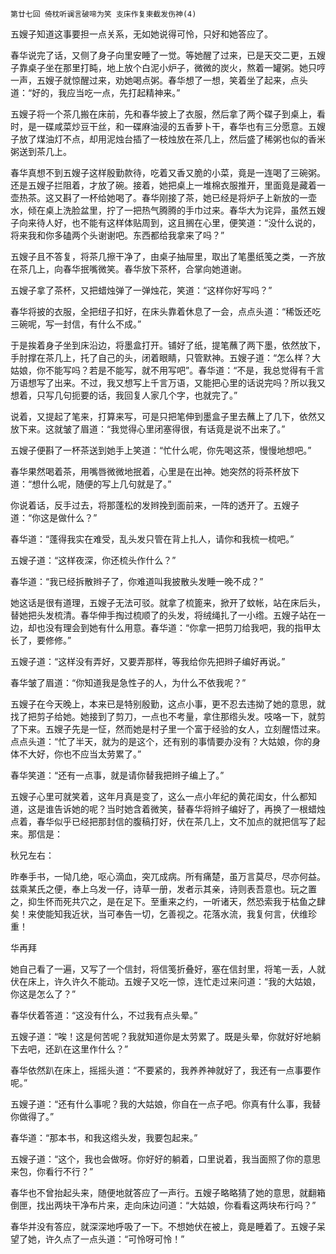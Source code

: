     第廿七回 倚枕听谰言破啼为笑 支床作复柬截发伤神(4) 

   五嫂子知道这事要担一点关系，无如她说得可怜，只好和她答应了。

   春华说完了话，又侧了身子向里安睡了一觉。等她醒了过来，已是天交二更，五嫂子靠桌子坐在那里打盹，地上放个白泥小炉子，微微的炭火，熬着一罐粥。她只哼一声，五嫂子就惊醒过来，劝她喝点粥。春华想了一想，笑着坐了起来，点头道：“好的，我应当吃一点，先打起精神来。”

   五嫂子将一个茶几搬在床前，先和春华披上了衣服，然后拿了两个碟子到桌上，看时，是一碟咸菜炒豆干丝，和一碟麻油浸的五香萝卜干，春华也有三分愿意。五嫂子放了煤油灯不点，却用泥烛台插了一枝烛放在茶几上，然后盛了稀粥也似的香米粥送到茶几上。

   春华真想不到五嫂子这样殷勤款待，吃着又香又脆的小菜，竟是一连喝了三碗粥。还是五嫂子拦阻着，才放了碗。接着，她把桌上一堆棉衣服推开，里面竟是藏着一壶热茶。这又斟了一杯给她喝了。春华刚接了茶，她已经是将炉子上新放的一壶水，倾在桌上洗脸盆里，拧了一把热气腾腾的手巾过来。春华大为诧异，虽然五嫂子向来待人好，也不能有这样体贴周到，这且搁在心里，便笑道：“没什么说的，将来我和你多磕两个头谢谢吧。东西都给我拿来了吗？”

   五嫂子且不答复，将茶几擦干净了，由桌子抽屉里，取出了笔墨纸笺之类，一齐放在茶几上，向春华抿嘴微笑。春华放下茶杯，合掌向她道谢。

   五嫂子拿了茶杯，又把蜡烛弹了一弹烛花，笑道：“这样你好写吗？”

   春华将披的衣服，全把纽子扣好，在床头靠着休息了一会，点点头道：“稀饭还吃三碗呢，写一封信，有什么不成。”

   于是挨着身子坐到床沿边，将墨盒打开。铺好了纸，提笔蘸了两下墨，依然放下，手肘撑在茶几上，托了自己的头，闭着眼睛，只管默神。五嫂子道：“怎么样？大姑娘，你不能写吗？若是不能写，就不用写吧”。春华道：“不是，我总觉得有千言万语想写了出来。不过，我又想写上千言万语，又能把心里的话说完吗？所以我又想着，只写几句扼要的话，我回复人家几个字，也就完了。”

   说着，又提起了笔来，打算来写，可是只把笔伸到墨盒子里去蘸上了几下，依然又放下来。这就皱了眉道：“我觉得心里闭塞得很，有话竟是说不出来了。”

   五嫂子便斟了一杯茶送到她手上笑道：“忙什么呢，你先喝这茶，慢慢地想吧。”

   春华果然喝着茶，用嘴唇微微地抿着，心里是在出神。她突然的将茶杯放下道：“想什么呢，随便的写上几句就是了。”

   你说着话，反手过去，将那蓬松的发辫挽到面前来，一阵的透开了。五嫂子道：“你这是做什么？”

   春华道：“蓬得我实在难受，乱头发只管在背上扎人，请你和我梳一梳吧。”

   五嫂子道：“这样夜深，你还梳头作什么？”

   春华道：“我已经拆散辫子了，你难道叫我披散头发睡一晚不成？”

   她这话是很有道理，五嫂子无法可驳。就拿了梳篦来，掀开了蚊帐，站在床后头，替她把头发梳清。春华伸手掏过梳顺了的头发，将绒绳扎了一小绺。五嫂子站在一边，却也没有理会到她有什么用意。春华道：“你拿一把剪刀给我吧，我的指甲太长了，要修修。”

   五嫂子道：“这样没有弄好，又要弄那样，等我给你先把辫子编好再说。”

   春华皱了眉道：“你知道我是急性子的人，为什么不依我呢？”

   五嫂子在今天晚上，本来已是特别殷勤，这点小事，更不忍去违拗了她的意思，就找了把剪子给她。她接到了剪刀，一点也不考量，拿住那绺头发。吱咯一下，就剪了下来。五嫂子先是一怔，然而她是村子里一个富于经验的女人，立刻醒悟过来。点点头道：“忙了半天，就为的是这个，还有别的事情要办没有？大姑娘，你的身体不大好，你也不应当太劳累了。”

   春华笑道：“还有一点事，就是请你替我把辫子编上了。”

   五嫂子心里可就笑着，这年月真是变了，这么一点小年纪的黄花闺女，什么都知道，这是谁告诉她的呢？当时她含着微笑，替春华将辫子编好了，再换了一根蜡烛点着，春华似乎已经把那封信的腹稿打好，伏在茶几上，文不加点的就把信写了起来。那信是：

   秋兄左右：

   昨奉手书，一恸几绝，呕心滴血，突兀成病。所有痛楚，虽万言莫尽，尽亦何益。兹乘某氏之便，奉上乌发一仔，诗草一册，发者示其亲，诗则表吾意也。玩之置之，抑生怀而死共穴之，是在足下。至重来之约，一听诸天，然恐索我于枯鱼之肆矣！来使能知我近状，当可奉告一切，乞善视之。花落水流，我复何言，伏维珍重！

   华再拜

   她自己看了一遍，又写了一个信封，将信笺折叠好，塞在信封里，将笔一丢，人就伏在床上，许久许久不能动。五嫂子又吃一惊，连忙走过来问道：“我的大姑娘，你这是怎么了？”

   春华伏着答道：“这没有什么，不过我有点头晕。”

   五嫂子道：“唉！这是何苦呢？我就知道你是太劳累了。既是头晕，你就好好地躺下去吧，还趴在这里作什么？”

   春华依然趴在床上，摇摇头道：“不要紧的，我养养神就好了，我还有一点事要作呢。”

   五嫂子道：“还有什么事呢？我的大姑娘，你自在一点子吧。你真有什么事，我替你做得了。”

   春华道：“那本书，和我这绺头发，我要包起来。”

   五嫂子道：“这个，我也会做呀。你好好的躺着，口里说着，我当面照了你的意思来包，你看行不行？”

   春华也不曾抬起头来，随便地就答应了一声行。五嫂子略略猜了她的意思，就翻箱倒匣，找出两块干净布片来，走向床边问道：“大姑娘，你看看这两块布行吗？”

   春华并没有答应，就深深地呼吸了一下。不想她伏在被上，竟是睡着了。五嫂子呆望了她，许久点了一点头道：“可怜呀可怜！”

